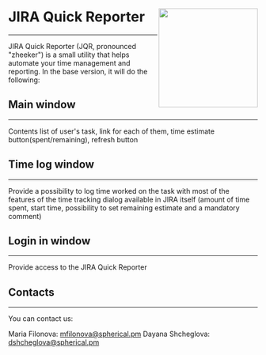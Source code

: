 # JIRA Quick Reporter <img align="right" width="200" height="200" src="https://github.com/sphericalpm/JIRA-Quick-Reportergit/blob/mf-inf-50/logo.png">

-------------
JIRA Quick Reporter (JQR, pronounced "zheeker") is a small utility that helps automate your time management and reporting. In the base version, it will do the following:


## Main window
-------------
Contents list of user's task, link for each of them, time estimate button(spent/remaining), refresh button

## Time log window
-------------
Provide a possibility to log time worked on the task with most of the features of the time tracking dialog available in JIRA itself (amount of time spent, start time, possibility to set remaining estimate and a mandatory comment)

## Login in window
-------------
Provide access to the JIRA Quick Reporter

## Contacts
-------------
You can contact us:

Maria Filonova: <mfilonova@spherical.pm>
Dayana Shcheglova: <dshcheglova@spherical.pm>
